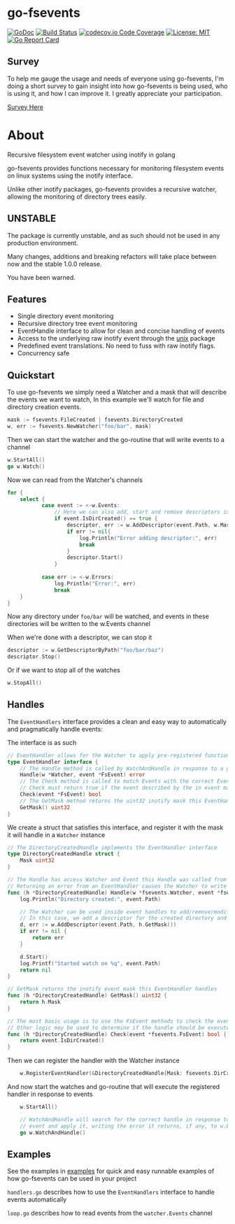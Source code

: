 # go-fsevents
[![GoDoc](https://godoc.org/github.com/tywkeene/go-fsevents?status.svg)](https://godoc.org/github.com/tywkeene/go-fsevents)
[![Build Status](https://travis-ci.org/tywkeene/go-fsevents.svg?branch=master)](https://travis-ci.org/tywkeene/go-fsevents)
[![codecov.io Code Coverage](https://img.shields.io/codecov/c/github/tywkeene/go-fsevents.svg?maxAge=2592000)](https://codecov.io/github/tywkeene/go-fsevents?branch=master)
[![License: MIT](https://img.shields.io/badge/License-MIT-green.svg)](https://opensource.org/licenses/MIT)  
[![Go Report Card](https://goreportcard.com/badge/github.com/tywkeene/go-fsevents)](https://goreportcard.com/report/github.com/tywkeene/go-fsevents)

## Survey

To help me gauge the usage and needs of everyone using go-fsevents, I'm doing a short survey to gain insight into how go-fsevents is being used, who is using it, and how I can improve it. I greatly appreciate your participation.

[Survey Here](https://forms.gle/jGvayrjk1VakGzDR6)

# About

Recursive filesystem event watcher using inotify in golang

go-fsevents provides functions necessary for monitoring filesystem events on linux systems using the inotify interface.

Unlike other inotify packages, go-fsevents provides a recursive watcher, allowing the monitoring of directory trees easily.

## UNSTABLE

The package is currently unstable, and as such should not be used in any production environment.

Many changes, additions and breaking refactors will take place between now and the stable 1.0.0 release.

You have been warned.

## Features

- Single directory event monitoring
- Recursive directory tree event monitoring
- EventHandle interface to allow for clean and concise handling of events
- Access to the underlying raw inotify event through the [unix](https://godoc.org/golang.org/x/sys/unix) package
- Predefined event translations. No need to fuss with raw inotify flags.
- Concurrency safe


## Quickstart

To use go-fsevents we simply need a Watcher and a mask that will describe the events we want to watch, In this example we'll watch for file and directory creation events.

```go
mask := fsevents.FileCreated | fsevents.DirectoryCreated
w, err := fsevents.NewWatcher("foo/bar", mask)
```

Then we can start the watcher and the go-routine that will write events to a channel

```go
w.StartAll()
go w.Watch()
```

Now we can read from the Watcher's channels

```go
for {
    select {
           case event := <-w.Events:
               // Here we can also add, start and remove descriptors in response to events
               if event.IsDirCreated() == true {
                   descriptor, err := w.AddDescriptor(event.Path, w.Mask)
                   if err != nil{
                       log.Println("Error adding descriptor:", err)
                       break
                   }
                   descriptor.Start()
               }
           
           case err := <-w.Errors:
               log.Println("Error:", err)
               break
    }
}
```

Now any directory under `foo/bar` will be watched, and events in these directories will be written to the w.Events channel

When we're done with a descriptor, we can stop it

```go
descriptor := w.GetDescriptorByPath("foo/bar/baz")
descriptor.Stop()
```

Or if we want to stop all of the watches

```go
w.StopAll()
```

## Handles

The `EventHandlers` interface provides a clean and easy way to automatically and pragmatically handle events:

The interface is as such

```go
// EventHandler allows for the Watcher to apply pre-registered functions in response to an event.
type EventHandler interface {
	// The Handle method is called by WatchAndHandle in response to a given event
	Handle(w *Watcher, event *FsEvent) error
	// The Check method is called to match Events with the correct EventHandle in the Watcher
	// Check must return true if the event described by the in event matches the argument
	Check(event *FsEvent) bool
	// The GetMask method returns the uint32 inotify mask this EventHandle handles
	GetMask() uint32
}
```

We create a struct that satisfies this interface, and register it with the mask it will handle in a `Watcher` instance

```go
// The DirectoryCreatedHandle implements the EventHandler interface
type DirectoryCreatedHandle struct {
	Mask uint32
}

// The Handle has access Watcher and Event this Handle was called from
// Returning an error from an EventHandler causes the Watcher to write the error to the Error channel
func (h *DirectoryCreatedHandle) Handle(w *fsevents.Watcher, event *fsevents.FsEvent) error {
	log.Println("Directory created:", event.Path)

	// The Watcher can be used inside event handles to add/remove/modify Watches
	// In this case, we add a descriptor for the created directory and start a watch for it
	d, err := w.AddDescriptor(event.Path, h.GetMask())
	if err != nil {
		return err
	}

	d.Start()
	log.Printf("Started watch on %q", event.Path)
	return nil
}

// GetMask returns the inotify event mask this EventHandler handles
func (h *DirectoryCreatedHandle) GetMask() uint32 {
	return h.Mask
}

// The most basic usage is to use the FsEvent methods to check the event mask against the handler
// Other logic may be used to determine if the handle should be executed for the given event.
func (h *DirectoryCreatedHandle) Check(event *fsevents.FsEvent) bool {
	return event.IsDirCreated()
}

```

Then we can register the handler with the Watcher instance

```go
	w.RegisterEventHandler(&DirectoryCreatedHandle{Mask: fsevents.DirCreatedEvent})
```

And now start the watches and go-routine that will execute the registered handler in response to events

```go
	w.StartAll()

	// WatchAndHandle will search for the correct handle in response to a given
	// event and apply it, writing the error it returns, if any, to w.Errors
	go w.WatchAndHandle()
```






## Examples

See the examples in [examples](https://github.com/tywkeene/go-fsevents/blob/master/examples) for quick and easy runnable examples of how go-fsevents can be used in your project

`handlers.go` describes how to use the `EventHandlers` interface to handle events automatically

`loop.go` describes how to read events from the `watcher.Events` channel
